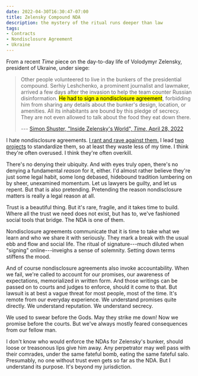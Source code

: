 ```yaml
---
date: 2022-04-30T16:30:47-07:00
title: Zelensky Compound NDA
description: the mystery of the ritual runs deeper than law
tags:
- Contracts
- Nondisclosure Agreement
- Ukraine
---
```


From a recent _Time_ piece on the day-to-day life of Volodymyr Zelensky, president of Ukraine, under siege:

> Other people volunteered to live in the bunkers of the presidential compound.  Serhiy Leshchenko, a prominent journalist and lawmaker, arrived a few days after the invasion to help the team counter Russian disinformation.  <mark>He had to sign a nondisclosure agreement</mark>, forbidding him from sharing any details about the bunker's design, location, or amenities.  All its inhabitants are bound by this pledge of secrecy.  They are not even allowed to talk about the food they eat down there.
>
> --- [Simon Shuster, "Inside Zelensky's World", _Time_, April 28, 2022](https://time.com/6171277/volodymyr-zelensky-interview-ukraine-war/)

I hate nondisclosure agreements.  [I rant and rave against them.](https://writing.kemitchell.com/2019/12/11/Doorway-NDA)  I lead [two](https://waypointnda.com) [projects](https://guestbooknda.com) to standardize them, so at least they waste less of my time.  I think they're often overused.  I think they're often overkill.

There's no denying their ubiquity.  And with eyes truly open, there's no denying a fundamental _reason_ for it, either.  I'd almost rather believe they're just some legal habit, some long debased, hidebound tradition lumbering on by sheer, unexamined momentum.  Let us lawyers be guilty, and let us repent.  But that is also pretending.  Pretending the reason nondisclosure matters is really a legal reason at all.

Trust is a beautiful thing.  But it's rare, fragile, and it takes time to build.  Where all the trust we need does not exist, but has to, we've fashioned social tools that bridge.  The NDA is one of them.

Nondisclosure agreements communicate that it is time to take what we learn and who we share it with seriously.  They mark a break with the usual ebb and flow and social life.  The ritual of signature---much diluted when "signing" online---inveighs a sense of solemnity.  Setting down terms stiffens the mood.

And of course nondisclosure agreements also invoke accountability.  When we fail, we're called to account for our promises, our awareness of expectations, memorialized in written form.  And those writings can be passed on to courts and judges to enforce, should it come to that.  But lawsuit is at best a vague threat for most people, most of the time.  It's remote from our everyday experience.  We understand promises quite directly.  We understand reputation.  We understand secrecy.

We used to swear before the Gods.  May they strike me down!  Now we promise before the courts.  But we've always mostly feared consequences from our fellow man.

I don't know who would enforce the NDAs for Zelensky's bunker, should loose or treasonous lips give him away.  Any perpetrator may well pass with their comrades, under the same fateful bomb, eating the same fateful salo.  Presumably, no one without trust even gets so far as the NDA.  But I understand its purpose.  It's beyond my jurisdiction.
